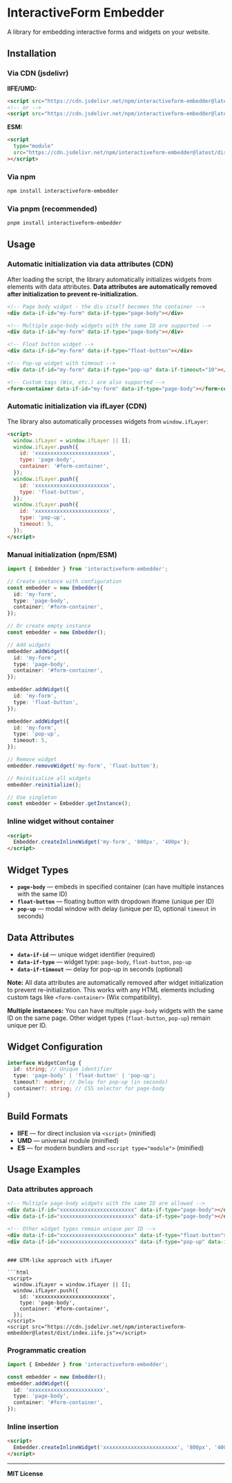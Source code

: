 # InteractiveForm Embedder

A library for embedding interactive forms and widgets on your website.

## Installation

### Via CDN (jsdelivr)

**IIFE/UMD:**

```html
<script src="https://cdn.jsdelivr.net/npm/interactiveform-embedder@latest/dist/index.iife.js"></script>
<!-- or -->
<script src="https://cdn.jsdelivr.net/npm/interactiveform-embedder@latest/dist/index.umd.js"></script>
```

**ESM:**

```html
<script
  type="module"
  src="https://cdn.jsdelivr.net/npm/interactiveform-embedder@latest/dist/index.es.js"
></script>
```

### Via npm

```bash
npm install interactiveform-embedder
```

### Via pnpm (recommended)

```bash
pnpm install interactiveform-embedder
```

## Usage

### Automatic initialization via data attributes (CDN)

After loading the script, the library automatically initializes widgets from elements with data attributes. **Data attributes are automatically removed after initialization to prevent re-initialization.**

```html
<!-- Page body widget - the div itself becomes the container -->
<div data-if-id="my-form" data-if-type="page-body"></div>

<!-- Multiple page-body widgets with the same ID are supported -->
<div data-if-id="my-form" data-if-type="page-body"></div>

<!-- Float button widget -->
<div data-if-id="my-form" data-if-type="float-button"></div>

<!-- Pop-up widget with timeout -->
<div data-if-id="my-form" data-if-type="pop-up" data-if-timeout="10"></div>

<!-- Custom tags (Wix, etc.) are also supported -->
<form-container data-if-id="my-form" data-if-type="page-body"></form-container>
```

### Automatic initialization via ifLayer (CDN)

The library also automatically processes widgets from `window.ifLayer`:

```html
<script>
  window.ifLayer = window.ifLayer || [];
  window.ifLayer.push({
    id: 'xxxxxxxxxxxxxxxxxxxxxxxx',
    type: 'page-body',
    container: '#form-container',
  });
  window.ifLayer.push({
    id: 'xxxxxxxxxxxxxxxxxxxxxxxx',
    type: 'float-button',
  });
  window.ifLayer.push({
    id: 'xxxxxxxxxxxxxxxxxxxxxxxx',
    type: 'pop-up',
    timeout: 5,
  });
</script>
```

### Manual initialization (npm/ESM)

```ts
import { Embedder } from 'interactiveform-embedder';

// Create instance with configuration
const embedder = new Embedder({
  id: 'my-form',
  type: 'page-body',
  container: '#form-container',
});

// Or create empty instance
const embedder = new Embedder();

// Add widgets
embedder.addWidget({
  id: 'my-form',
  type: 'page-body',
  container: '#form-container',
});

embedder.addWidget({
  id: 'my-form',
  type: 'float-button',
});

embedder.addWidget({
  id: 'my-form',
  type: 'pop-up',
  timeout: 5,
});

// Remove widget
embedder.removeWidget('my-form', 'float-button');

// Reinitialize all widgets
embedder.reinitialize();

// Use singleton
const embedder = Embedder.getInstance();
```

### Inline widget without container

```html
<script>
  Embedder.createInlineWidget('my-form', '800px', '400px');
</script>
```

## Widget Types

- **`page-body`** — embeds in specified container (can have multiple instances with the same ID)
- **`float-button`** — floating button with dropdown iframe (unique per ID)
- **`pop-up`** — modal window with delay (unique per ID, optional `timeout` in seconds)

## Data Attributes

- **`data-if-id`** — unique widget identifier (required)
- **`data-if-type`** — widget type: `page-body`, `float-button`, `pop-up`
- **`data-if-timeout`** — delay for pop-up in seconds (optional)

**Note:** All data attributes are automatically removed after widget initialization to prevent re-initialization. This works with any HTML elements including custom tags like `<form-container>` (Wix compatibility).

**Multiple instances:** You can have multiple `page-body` widgets with the same ID on the same page. Other widget types (`float-button`, `pop-up`) remain unique per ID.

## Widget Configuration

```ts
interface WidgetConfig {
  id: string; // Unique identifier
  type: 'page-body' | 'float-button' | 'pop-up';
  timeout?: number; // Delay for pop-up (in seconds)
  container?: string; // CSS selector for page-body
}
```

## Build Formats

- **IIFE** — for direct inclusion via `<script>` (minified)
- **UMD** — universal module (minified)
- **ES** — for modern bundlers and `<script type="module">` (minified)

## Usage Examples

### Data attributes approach

```html
<!-- Multiple page-body widgets with the same ID are allowed -->
<div data-if-id="xxxxxxxxxxxxxxxxxxxxxxxx" data-if-type="page-body"></div>
<div data-if-id="xxxxxxxxxxxxxxxxxxxxxxxx" data-if-type="page-body"></div>

<!-- Other widget types remain unique per ID -->
<div data-if-id="xxxxxxxxxxxxxxxxxxxxxxxx" data-if-type="float-button"></div>
<div data-if-id="xxxxxxxxxxxxxxxxxxxxxxxx" data-if-type="pop-up" data-if-timeout="10"></div>
```

<script src="https://cdn.jsdelivr.net/npm/interactiveform-embedder@latest/dist/index.iife.js"></script>

````

### GTM-like approach with ifLayer

```html
<script>
  window.ifLayer = window.ifLayer || [];
  window.ifLayer.push({
    id: 'xxxxxxxxxxxxxxxxxxxxxxxx',
    type: 'page-body',
    container: '#form-container',
  });
</script>
<script src="https://cdn.jsdelivr.net/npm/interactiveform-embedder@latest/dist/index.iife.js"></script>
````

### Programmatic creation

```ts
import { Embedder } from 'interactiveform-embedder';

const embedder = new Embedder();
embedder.addWidget({
  id: 'xxxxxxxxxxxxxxxxxxxxxxxx',
  type: 'page-body',
  container: '#form-container',
});
```

### Inline insertion

```html
<script>
  Embedder.createInlineWidget('xxxxxxxxxxxxxxxxxxxxxxxx', '800px', '400px');
</script>
```

---

**MIT License**
